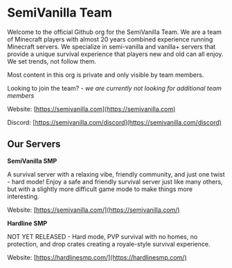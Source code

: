 # SemiVanilla Team

Welcome to the official Github org for the SemiVanilla Team. We are a team of Minecraft players with almost 20 years combined experience running Minecraft servers. We specialize in semi-vanilla and vanilla+ servers that provide a unique survival experience that players new and old can all enjoy. We set trends, not follow them.

Most content in this org is private and only visible by team members.

Looking to join the team? - _we are currently not looking for additional team members_

Website: [https://semivanilla.com](https://semivanilla.com)

Discord: [https://semivanilla.com/discord](https://semivanilla.com/discord)

## Our Servers

**SemiVanilla SMP**

A survival server with a relaxing vibe, friendly community, and just one twist - hard mode! Enjoy a safe and friendly survival server just like many others, but with a slightly more difficult game mode to make things more interesting.


Website: [https://semivanilla.com/](https://semivanilla.com/)

**Hardline SMP**

NOT YET RELEASED - Hard mode, PVP survival with no homes, no protection, and drop crates creating a royale-style survival experience.

Website: [https://hardlinesmp.com/](https://hardlinesmp.com/)
